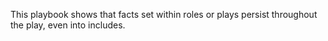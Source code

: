 This playbook shows that facts set within roles or plays persist throughout the play, even into includes.


